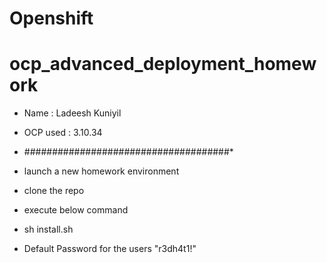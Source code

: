 # Openshift
# ocp_advanced_deployment_homework
* Name : Ladeesh Kuniyil
* OCP used : 3.10.34

* #####################################*
* launch a new homework environment
* clone the repo
* execute below command
* sh install.sh

* Default Password for the users "r3dh4t1!"
